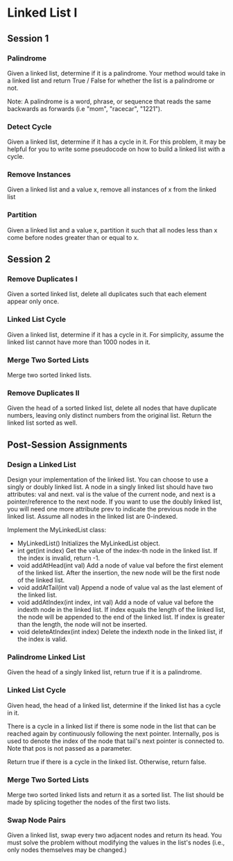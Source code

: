 # Linked List I
## Session 1

### Palindrome
Given a linked list, determine if it is a palindrome. Your method would take in a linked list and return True / False for whether the list is a palindrome or not.

Note: A palindrome is a word, phrase, or sequence that reads the same backwards as forwards (i.e "mom", "racecar", "1221").

### Detect Cycle
Given a linked list, determine if it has a cycle in it. For this problem, it may be helpful for you to write some pseudocode on how to build a linked list with a cycle.

### Remove Instances
Given a linked list and a value x, remove all instances of x from the linked list

### Partition
Given a linked list and a value x, partition it such that all nodes less than x come before nodes greater than or equal to x.

## Session 2

### Remove Duplicates I
Given a sorted linked list, delete all duplicates such that each element appear only once.

###  Linked List Cycle
Given a linked list, determine if it has a cycle in it. For simplicity, assume the linked list cannot have more than 1000 nodes in it.

### Merge Two Sorted Lists
Merge two sorted linked lists.


### Remove Duplicates II

Given the head of a sorted linked list, delete all nodes that have duplicate numbers, leaving only distinct numbers from the original list. Return the linked list sorted as well.

## Post-Session Assignments

### Design a Linked List
Design your implementation of the linked list. You can choose to use a singly or doubly linked list.
A node in a singly linked list should have two attributes: val and next. val is the value of the current node, and next is a pointer/reference to the next node.
If you want to use the doubly linked list, you will need one more attribute prev to indicate the previous node in the linked list. Assume all nodes in the linked list are 0-indexed.

Implement the MyLinkedList class:

- MyLinkedList() Initializes the MyLinkedList object.
- int get(int index) Get the value of the index-th node in the linked list. If the index is invalid, return -1.
- void addAtHead(int val) Add a node of value val before the first element of the linked list. After the insertion, the new node will be the first node of the linked list.
- void addAtTail(int val) Append a node of value val as the last element of the linked list.
- void addAtIndex(int index, int val) Add a node of value val before the indexth node in the linked list. If index equals the length of the linked list, the node will be appended to the end of the linked list. If index is greater than the length, the node will not be inserted.
- void deleteAtIndex(int index) Delete the indexth node in the linked list, if the index is valid.


### Palindrome Linked List
Given the head of a singly linked list, return true if it is a palindrome.


### Linked List Cycle
Given head, the head of a linked list, determine if the linked list has a cycle in it.

There is a cycle in a linked list if there is some node in the list that can be reached again by continuously following the next pointer. Internally, pos is used to denote the index of the node that tail's next pointer is connected to. Note that pos is not passed as a parameter.

Return true if there is a cycle in the linked list. Otherwise, return false.

### Merge Two Sorted Lists
Merge two sorted linked lists and return it as a sorted list. The list should be made by splicing together the nodes of the first two lists.

### Swap Node Pairs
Given a linked list, swap every two adjacent nodes and return its head. You must solve the problem without modifying the values in the list's nodes (i.e., only nodes themselves may be changed.)

